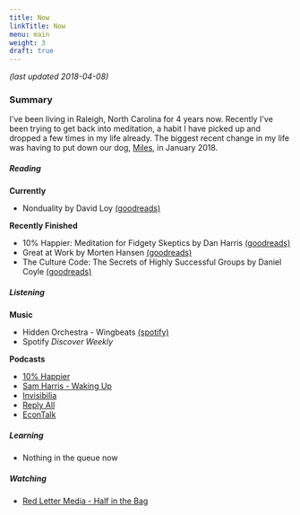 ```yaml
---
title: Now
linkTitle: Now
menu: main
weight: 3
draft: true
---
```


*(last updated 2018-04-08)*

### Summary

I've been living in Raleigh, North Carolina for 4 years now. Recently I've been trying to get back into meditation, a habit I have picked up and dropped a few times in my life already. The biggest recent change in my life was having to put down our dog, [Miles](https://twitter.com/pmbaumgartner/status/951977456256389120), in January 2018.

##### Reading

**Currently**

- Nonduality by David Loy [(goodreads)](https://www.goodreads.com/book/show/977341.Nonduality)

**Recently Finished**

- 10% Happier: Meditation for Fidgety Skeptics by Dan Harris [(goodreads)](https://www.goodreads.com/book/show/34962306-meditation-for-fidgety-skeptics)
- Great at Work by Morten Hansen [(goodreads)](https://www.goodreads.com/book/show/35297611-great-at-work)
- The Culture Code: The Secrets of Highly Successful Groups by Daniel Coyle [(goodreads)](https://www.goodreads.com/book/show/33517721-the-culture-code)

##### Listening

**Music**

- Hidden Orchestra - Wingbeats [(spotify)](https://open.spotify.com/album/36jVJfqizOJPsV3SctWrCy?si=6p9FHdeuQnqNHHxg3lOlMw)
- Spotify *Discover Weekly*

**Podcasts**

- [10% Happier](https://www.10percenthappier.com/podcast/)
- [Sam Harris - Waking Up](https://www.samharris.org/podcast) 
- [Invisibilia](http://www.npr.org/podcasts/510307/invisibilia)
- [Reply All](https://gimletmedia.com/reply-all/)
- [EconTalk](http://www.econtalk.org/)

##### Learning

- Nothing in the queue now

##### Watching

- [Red Letter Media - Half in the Bag](http://redlettermedia.com/)
